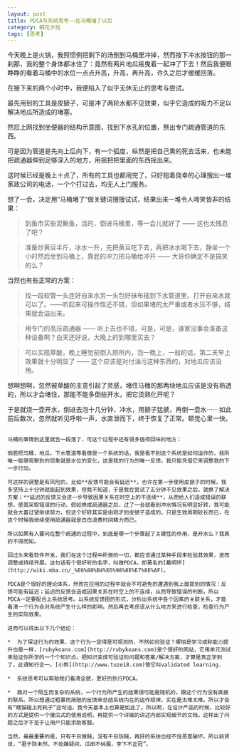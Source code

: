 ```yaml
---
layout: post
title: PDCA与系统思考——在马桶堵了以后
category: 朝花夕拾
tags: [思考]
---
```

今天晚上是火锅，我照惯例把剩下的汤倒到马桶里冲掉，然而按下冲水按钮的那一刹那，我的整个身体都冰住了：竟然有两片地瓜摇曳着一起冲了下去！然后我便眼睁睁的看着马桶中的水位一点点升高，升高，再升高，许久之后才缓缓回落。

在接下来的两个小时中，我便陷入了似乎无休无止的思考与尝试。

最先用到的工具是皮搋子，可是冲了两轮水都不见效果，似乎它造成的吸力不足以解决地瓜所造成的堵塞。

然后上网找到坐便器的结构示意图，找到下水孔的位置，祭出专门疏通管道的东西。

可是因为管道是先向上后向下，有一个弧度，纵然是把自己熏的死去活来，也未能把疏通器伸到足够深入的地方，用摇把把里面的东西摇出来。

这时候已经是晚上十点了，所有的工具也都用完了，只好抱着侥幸的心理搜出一堆家政公司的电话，一个个打过去，均无人上门服务。

想了一会，决定用“马桶堵了“做关键词搜搜试试，结果出来一堆令人啼笑皆非的结果：

>到鱼市买些泥鳅鱼，活的，倒进马桶里，等一会儿就好了 —— 这也太残忍了吧？

>准备炒黄豆半斤，冰水一升，先把黄豆吃下去，再把冰水喝下去，静坐一个小时然后坐到马桶上，靠屁的冲力把马桶给冲开 —— 大哥你确定不是搞笑的么？

当然也有些正常的方案：

>找一段软管一头连好自来水另一头包好抹布插到下水管道里。打开自来水就可以了。——听起来可操作性还不错，但如果堵的太严重或者水压不够，结果就会溢出来。

>用专门的高压疏通器 —— 听上去也不错，可是，可是，谁家没事会准备这种设备啊？白天还好说，大晚上的到哪里买去？

>可以买瓶草酸，晚上睡觉前倒入厕所内，泡一晚上，一般的话，第二天早上效果就十分明显了 —— 这个应该是对付油污这种东西的，对地瓜应该没用。

想啊想啊，忽然被草酸的主意引起了灵感，堵住马桶的那两块地瓜应该是没有熟透的，所以才会堵住，那能不能多倒些开水，把它烫熟化开呢？

于是就烧一壶开水，倒进去泡十几分钟，冲水，用搋子猛搋，再倒一壶水⋯⋯如此前后数次，忽然就听见呼啦一声，水直泄而下，终于恢复了正常。顿觉心里一快。

~~~~~~~~~~~~~~~~~~~~~  思考的分割线  ~~~~~~~~~~~~~~~~~~~~~~~~

马桶的事情到这里就告一段落了，可这个过程中还有很多值得回味的地方：

倘若把马桶，地瓜，下水管道等看做是一个系统的话，我是看不到这个系统是如何运作的，我所唯一能够观察到的现象就是水位的变化，这是我的行为的唯一反馈，我只能凭借它来调整我的下一步行动。

可这样的调整是有风险的，比如**反馈可能会有延迟**，也许在第一步使用皮搋子的时候，我多坚持上十分钟就能起到效果，但我不知道，于是我在尝试了五分钟不见效果之后，就换了解决方案；**延迟的反馈又会进一步导致因果关系在时空上的不连续**，从而给人们造成错误的联想，使其采取错误的行动，假如换成疏通器之后，过了一会就看到冲水情况有明显好转，我可能就会大喜过望继续努力，但这个好转其实是由刚才的皮搋子造成的，只是生效周期较长而已，在这个时候我继续使用疏通器就是白白浪费时间精力而已。

所以如果有人要问在整个疏通的过程中，到底是哪一个步骤起了关键性的作用，是开水么？我真的不得而知。

回过头来看软件开发，我们在这个过程中所做的一切，都应该通过某种手段来检验其效果，进而调整或持续开展。这句话有个很好听的名字，叫做PDCA，即著名的[戴明环](http://wiki.mba.cn/_%E6%88%B4%E6%98%8E%E7%8E%AF)。

PDCA是个很好的理论体系，然而在应用的过程中就会不可避免的遭遇到我上面提到的情况：反馈可能有延迟；延迟的反馈会造成因果关系在时空上的不连续，从而导致错误的判断。所以PDCA一定要配合上系统思考。以系统反馈图的形式，分析出系统中各个因素的关联关系，才能看清一个行为会对系统产生什么样的影响。然后再去考虑该从什么地方来进行检查，检查行为产生的实际效果。

进而可以得出以下几个结论：

*  为了保证行为的效果，这个行为一定得是可观测的，不然如何验证？哪怕是学习或称能力提升也是一样，[rubykoans.com](http://rubykoans.com)是个很好的网站，它用单元测试来验证你所学的一个个知识点。把知识变成可验证的问题和答案/解决方案，才算是真正学到了。此谓知行合一。[小熊](http://www.tuzei8.com)管它叫validated learning.

*  系统思考可以帮助我们看清全貌，更好的执行PDCA。

*  面对一个陌生而复杂的系统，一个行为所产生的结果很可能是随机的，跟这个行为没有直接的联系。所以想通过粗暴而简陋的反馈来总结系统内在的运作规律，实在是太难太难。所以才会有“瞎猫碰上死耗子”这句话。我今天基本上也算是如此了。所以啊，在设计产品的时候，比较好的方式是提供一个傻瓜式的使用说明，再提供一个详细的讲述内部实现细节的文档，这样出了问题之后才不至于让用户只能求助客服。

当然，最最重要的是，只有千日做贼，没有千日防贼，再好的系统也经不住恶意破坏。所以前贤说，“君子防未然，不处嫌疑间，瓜田不纳履，李下不正冠”。